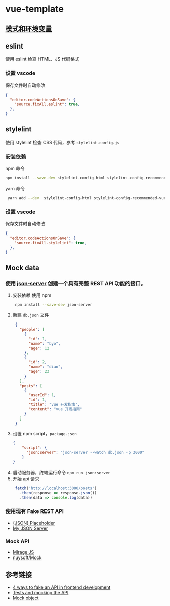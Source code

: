 # vue-template

## [模式和环境变量](https://cli.vuejs.org/zh/guide/mode-and-env.html#%E6%A8%A1%E5%BC%8F)

## eslint
使用 eslint 检查 HTML、JS 代码格式

### 设置 vscode
保存文件时自动修改

```json
{
  "editor.codeActionsOnSave": {
    "source.fixAll.eslint": true,
  },
}
```

## stylelint
使用 stylelint 检查 CSS 代码，参考 `stylelint.config.js`

### 安装依赖
npm 命令
```bash
npm install --save-dev stylelint-config-html stylelint-config-recommended-vue stylelint-config-standard-scss postcss-html postcss@^8.3.3 stylelint stylelint-config-standard stylelint-config-recess-order
```

yarn 命令
```bash
 yarn add --dev  stylelint-config-html stylelint-config-recommended-vue stylelint-config-standard-scss postcss-html postcss@^8.3.3 stylelint stylelint-config-standard stylelint-config-recess-order
```

### 设置 vscode
保存文件时自动修改

```json
{
  "editor.codeActionsOnSave": {
    "source.fixAll.stylelint": true,
  },
}
```

## Mock data
### 使用 [json-server](https://github.com/typicode/json-server) 创建一个具有完整 REST API 功能的接口。
1. 安装依赖
   使用 npm 
   ```bash
    npm install --save-dev json-server
   ```
2. 新建 `db.json` 文件
   ```json
    {
      "people": [
        {
          "id": 1,
          "name": "byo",
          "age": 12
        },
        {
          "id": 2,
          "name": "dian",
          "age": 23
        }
      ],
      "posts": [
        {
          "userId": 1,
          "id": 1,
          "title": "vue 开发指南",
          "content": "vue 开发指南"
        }
      ]
    }
   ```
3. 设置 npm script，`package.json`
    ```json
    {
        "script": {
          "json:server": "json-server --watch db.json -p 3000"
        }
    }
    ```
4. 启动服务器，终端运行命令 `npm run json:server`
5. 开始 api 请求
   ```js
    fetch('http://localhost:3000/posts')
      .then(response => response.json())
      .then(data => console.log(data))
   ```
### 使用现有 Fake REST API
- [{JSON} Placeholder](https://jsonplaceholder.typicode.com/)
- [My JSON Server](https://my-json-server.typicode.com/)

### Mock API
- [Mirage JS](https://github.com/miragejs/miragejs)
- [nuysoft/Mock](https://github.com/nuysoft/Mock)

## 参考链接
- [4 ways to fake an API in frontend development](https://www.valentinog.com/blog/fake/)
- [Tests and mocking the API](https://github.com/bencodezen/vue-enterprise-boilerplate/blob/main/docs/tests.md#the-mock-api)
- [Mock object](https://en.wikipedia.org/wiki/Mock_object)
